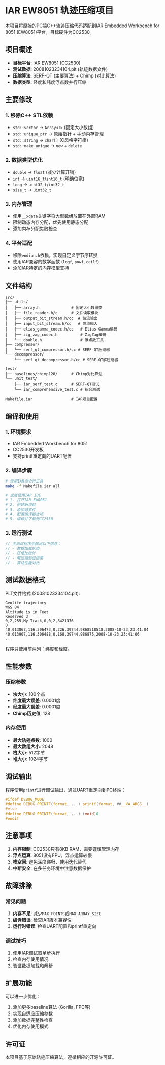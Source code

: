 # IAR EW8051 轨迹压缩项目

本项目将原始的PC端C++轨迹压缩代码适配到IAR Embedded Workbench for 8051 (EW8051)平台，目标硬件为CC2530。

## 项目概述

- **目标平台**: IAR EW8051 (CC2530)
- **测试数据**: 20081023234104.plt (轨迹数据文件)
- **压缩算法**: SERF-QT (主要算法) + Chimp (对比算法)
- **数据类型**: 经度和纬度浮点数并行压缩

## 主要修改

### 1. 移除C++ STL依赖
- `std::vector` → `Array<T>` (固定大小数组)
- `std::unique_ptr` → 原始指针 + 手动内存管理
- `std::string` → `char[]` (C风格字符串)
- `std::make_unique` → `new` + `delete`

### 2. 数据类型优化
- `double` → `float` (减少计算开销)
- `int` → `uint16_t`/`int16_t` (明确位宽)
- `long` → `uint32_t`/`int32_t`
- `size_t` → `uint32_t`

### 3. 内存管理
- 使用`__xdata`关键字将大型数组放置在外部RAM
- 限制动态内存分配，优先使用静态分配
- 添加内存分配失败检查

### 4. 平台适配
- 移除`endian.h`依赖，实现自定义字节序转换
- 使用IAR兼容的数学函数 (`logf`, `powf`, `ceilf`)
- 添加IAR特定的内存模型支持

## 文件结构

```
src/
├── utils/
│   ├── array.h              # 固定大小数组类
│   ├── file_reader.h/c      # 文件读取模块
│   ├── output_bit_stream.h/cc  # 位流输出
│   ├── input_bit_stream.h/cc   # 位流输入
│   ├── elias_gamma_codec.h/cc   # Elias Gamma编码
│   ├── zig_zag_codec.h          # ZigZag编码
│   └── double.h                 # 浮点数工具
├── compressor/
│   └── serf_qt_compressor.h/cc # SERF-QT压缩器
└── decompressor/
    └── serf_qt_decompressor.h/cc # SERF-QT解压缩器

test/
├── baselines/chimp128/      # Chimp对比算法
└── unit_test/
    ├── iar_serf_test.c      # SERF-QT测试
    └── iar_comprehensive_test.c # 综合测试

Makefile.iar                 # IAR项目配置
```

## 编译和使用

### 1. 环境要求
- IAR Embedded Workbench for 8051
- CC2530开发板
- 支持printf重定向的UART配置

### 2. 编译步骤
```bash
# 使用IAR命令行工具
make -f Makefile.iar all

# 或者使用IAR IDE
# 1. 打开IAR EW8051
# 2. 创建新项目
# 3. 添加源文件
# 4. 配置编译器选项
# 5. 编译并下载到CC2530
```

### 3. 运行测试
```c
// 主测试程序会输出以下信息：
// - 数据加载状态
// - 压缩比统计
// - 解压缩验证结果
// - 算法性能对比
```

## 测试数据格式

PLT文件格式 (20081023234104.plt):
```
Geolife trajectory
WGS 84
Altitude is in Feet
Reserved 3
0,2,255,My Track,0,0,2,8421376
0
40.013867,116.306473,0,226,39744.9868518518,2008-10-23,23:41:04
40.013907,116.306488,0,168,39744.986875,2008-10-23,23:41:06
...
```

程序只使用前两列：纬度和经度。

## 性能参数

### 压缩参数
- **块大小**: 100个点
- **纬度最大误差**: 0.0001度
- **经度最大误差**: 0.0001度
- **Chimp历史值**: 128

### 内存使用
- **最大轨迹点数**: 1000
- **最大数组大小**: 2048
- **栈大小**: 512字节
- **堆大小**: 1024字节

## 调试输出

程序使用`printf`进行调试输出，通过UART重定向到PC终端：

```c
#ifdef DEBUG_MODE
#define DEBUG_PRINTF(format, ...) printf(format, ##__VA_ARGS__)
#else
#define DEBUG_PRINTF(format, ...) (void)0
#endif
```

## 注意事项

1. **内存限制**: CC2530只有8KB RAM，需要谨慎管理内存
2. **浮点运算**: 8051没有FPU，浮点运算较慢
3. **栈空间**: 避免深度递归，使用迭代替代
4. **中断安全**: 在多任务环境中注意数据保护

## 故障排除

### 常见问题
1. **内存不足**: 减少`MAX_POINTS`或`MAX_ARRAY_SIZE`
2. **编译错误**: 检查IAR版本兼容性
3. **运行时错误**: 检查UART配置和printf重定向

### 调试技巧
1. 使用IAR调试器单步执行
2. 检查内存使用情况
3. 验证数据加载和解析

## 扩展功能

可以进一步优化：
1. 添加更多baseline算法 (Gorilla, FPC等)
2. 实现自适应压缩参数
3. 添加数据完整性检查
4. 优化内存使用模式

## 许可证

本项目基于原始轨迹压缩算法，遵循相应的开源许可证。



